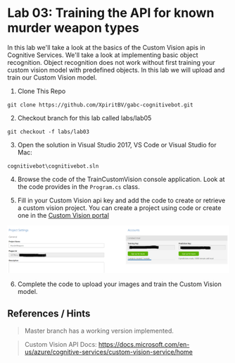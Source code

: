 # Lab 03: Training the API for known murder weapon types

In this lab we'll take a look at the basics of the Custom Vision apis in Cognitive Services. We'll take a look at implementing basic object recognition. Object recognition does not work without first training your custom vision model with predefined objects. In this lab we will upload and train our Custom Vision model.

1. Clone This Repo
```
git clone https://github.com/XpiritBV/gabc-cognitivebot.git
```

2. Checkout branch for this lab called labs/lab05
```
git checkout -f labs/lab03
``` 

3. Open the solution in Visual Studio 2017, VS Code or Visual Studio for Mac: 
```
cognitivebot\cognitivebot.sln
```

4. Browse the code of the TrainCustomVision console application. Look at the code provides in the ```Program.cs``` class.

5. Fill in your Custom Vision api key and add the code to create or retrieve a custom vision project. You can create a project using code or create one in the [Custom Vision portal](https://customvision.ai/)

![](/labs/img/customvision.png)

6. Complete the code to upload your images and train the Custom Vision model.

## References / Hints
> Master branch has a working version implemented.

> Custom Vision API Docs: 
https://docs.microsoft.com/en-us/azure/cognitive-services/custom-vision-service/home